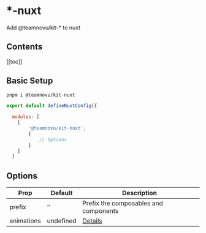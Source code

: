 # *-nuxt

Add @teamnovu/kit-* to nuxt

## Contents

[[toc]]

## Basic Setup

```bash
pnpm i @teamnovu/kit-nuxt
```

```js
export default defineNuxtConfig({

  modules: [
    [
        '@teamnovu/kit-nuxt',
        {
            // Options
        }
    ]
  ]
```

## Options

| Prop | Default | Description |
| ---- | ----- | ----------- |
| prefix | '' | Prefix the composables and components |
| animations | undefined | <a href="/packages/animations">Details</a> |